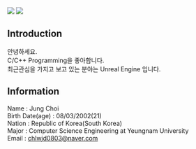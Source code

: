 <img src="https://capsule-render.vercel.app/api?type=cylinder&color=FFA500&height=300&section=header&text=CJ'GITHUB&fontSize=60" />
<img src="https://capsule-render.vercel.app/api?type=wave&color=6495ED&height=300&section=footer&text=HelloWorld!&fontSize=60" />

## Introduction<br/>
안녕하세요.<br/>
C/C++ Programming을 좋아합니다.<br/>
최근관심을 가지고 보고 있는 분야는 Unreal Engine 입니다.<br/>

## Information<br/>
Name : Jung Choi<br/>
Birth Date(age) : 08/03/2002(21)<br/>
Nation : Republic of Korea(South Korea)<br/>
Major : Computer Science Engineering at Yeungnam University<br/>
Email : chlwjd0803@naver.com
